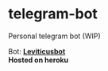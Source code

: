 # telegram-bot  
Personal telegram bot (WIP)

Bot: **[Leviticusbot](https://t.meLeviticusbot)**  
__Hosted on heroku__
